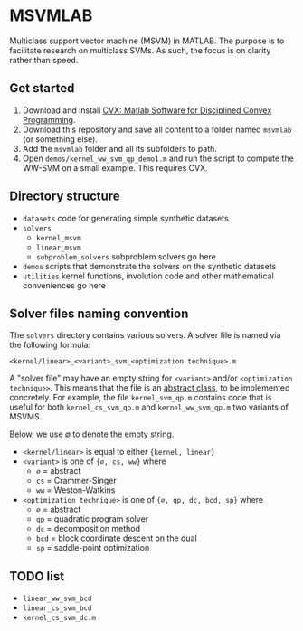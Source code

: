 # MSVMLAB

Multiclass support vector machine (MSVM) in MATLAB. The purpose is to facilitate research on multiclass SVMs. As such, the focus is on clarity rather than speed.

## Get started

1. Download and install [CVX: Matlab Software for Disciplined Convex Programming](http://cvxr.com/cvx/).
2. Download this repository and save all content to a folder named ``msvmlab`` (or something else).
3. Add the ``msvmlab`` folder and all its subfolders to path.
4. Open  ``demos/kernel_ww_svm_qp_demo1.m``  and run the script to compute the WW-SVM on a small example. This requires CVX.

## Directory structure

- ``datasets`` code for generating simple synthetic datasets
- ``solvers``
  - ``kernel_msvm``
  - ``linear_msvm``
  - ``subproblem_solvers`` subproblem solvers go here
- ``demos`` scripts that demonstrate the solvers on the synthetic datasets
- ``utilities`` kernel functions, involution code and other mathematical conveniences go here

## Solver files naming convention

The ``solvers`` directory contains various solvers. A solver file is named via the following formula:

``<kernel/linear>_<variant>_svm_<optimization technique>.m``

A "solver file" may have an empty string for ``<variant>`` and/or ``<optimization technique>``. This means that the file is an [abstract class](https://www.mathworks.com/help/matlab/matlab_oop/abstract-classes-and-interfaces.html), to be implemented concretely. For example, the file ``kernel_svm_qp.m`` contains code that is useful for both ``kernel_cs_svm_qp.m`` and ``kernel_ww_svm_qp.m`` two variants of MSVMS.

Below, we use ∅ to denote the empty string. 

- ``<kernel/linear>``  is equal to either ``{kernel, linear}``
- ``<variant>`` is one of ``{∅, cs, ww}`` where 
  - ``∅`` = abstract
  - ``cs`` = Crammer-Singer
  - ``ww`` = Weston-Watkins
- ``<optimization technique>`` is one of ``{∅, qp, dc, bcd, sp}`` where
  - ``∅`` = abstract
  - ``qp`` = quadratic program solver
  - ``dc`` = decomposition method
  - ``bcd`` = block coordinate descent on the dual
  - ``sp`` = saddle-point optimization

## TODO list

- ``linear_ww_svm_bcd``
- ``linear_cs_svm_bcd``
- ``kernel_cs_svm_dc.m``
